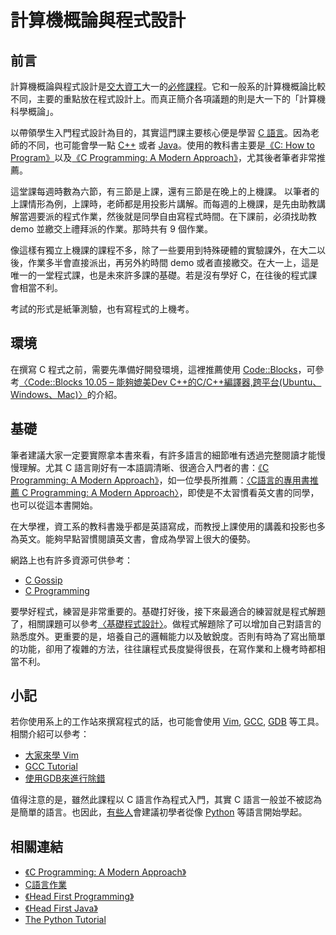 # 計算機概論與程式設計

## 前言

計算機概論與程式設計是[交大資工](http://www.cs.nctu.edu.tw/)大一的[必修課程](http://www.cs.nctu.edu.tw/cswebsite/education/undergraduate/course#course_ruleu)。它和一般系的計算機概論比較不同，主要的重點放在程式設計上。而真正簡介各項議題的則是大一下的「計算機科學概論」。

以帶領學生入門程式設計為目的，其實這門課主要核心便是學習 [C 語言](http://en.wikipedia.org/wiki/C_%28programming_language%29)。因為老師的不同，也可能會學一點 [C++](http://en.wikipedia.org/wiki/C%2B%2B) 或者 [Java](http://en.wikipedia.org/wiki/Java_%28programming_language%29)。使用的教科書主要是[《C: How to Program》](http://www.pearsonhighered.com/educator/academic/product/0,3110,0136123562,00.html)以及[《C Programming: A Modern Approach》](http://knking.com/books/c2/ "C Programming: A Modern Approach")，尤其後者筆者非常推薦。

這堂課每週時數為六節，有三節是上課，還有三節是在晚上的上機課。
以筆者的上課情形為例，上課時，老師都是用投影片講解。而每週的上機課，是先由助教講解當週要派的程式作業，然後就是同學自由寫程式時間。在下課前，必須找助教 demo 並繳交上禮拜派的作業。那時共有 9 個作業。

像這樣有獨立上機課的課程不多，除了一些要用到特殊硬體的實驗課外，在大二以後，作業多半會直接派出，再另外約時間 demo 或者直接繳交。在大一上，這是唯一的一堂程式課，也是未來許多課的基礎。若是沒有學好 C，在往後的程式課會相當不利。

考試的形式是紙筆測驗，也有寫程式的上機考。

## 環境

在撰寫 C 程式之前，需要先準備好開發環境，這裡推薦使用 [Code::Blocks](http://www.codeblocks.org/)，可參考[〈Code::Blocks 10.05 – 能夠媲美Dev C++的C/C++編譯器,跨平台(Ubuntu、Windows、Mac)〉](http://jishus.org/?p=190)的介紹。

## 基礎

筆者建議大家一定要實際拿本書來看，有許多語言的細節唯有透過完整閱讀才能慢慢理解。尤其 C 語言剛好有一本語調清晰、很適合入門者的書：[《C Programming: A Modern Approach》](http://knking.com/books/c2/ "C Programming: A Modern Approach")，如一位學長所推薦：[〈C語言的專用書推薦 C Programming: A Modern Approach〉](http://home.gamer.com.tw/creationDetail.php?sn=974218)，即使是不太習慣看英文書的同學，也可以從這本書開始。

在大學裡，資工系的教科書幾乎都是英語寫成，而教授上課使用的講義和投影也多為英文。能夠早點習慣閱讀英文書，會成為學習上很大的優勢。

網路上也有許多資源可供參考：

*   [C Gossip](http://caterpillar.onlyfun.net/Gossip/CGossip/CGossip.html)
*   [C Programming](http://en.wikibooks.org/wiki/C_Programming)

要學好程式，練習是非常重要的。基礎打好後，接下來最適合的練習就是程式解題了，相關課題可以參考[〈基礎程式設計〉](../topics/problem-solving.md)。做程式解題除了可以增加自己對語言的熟悉度外。更重要的是，培養自己的邏輯能力以及敏銳度。否則有時為了寫出簡單的功能，卻用了複雜的方法，往往讓程式長度變得很長，在寫作業和上機考時都相當不利。

## 小記

若你使用系上的工作站來撰寫程式的話，也可能會使用 [Vim](http://en.wikipedia.org/wiki/Vim_%28text_editor%29), [GCC](http://en.wikipedia.org/wiki/GNU_Compiler_Collection), [GDB](http://en.wikipedia.org/wiki/GNU_Debugger) 等工具。相關介紹可以參考：

*   [大家來學 Vim](http://edt1023.sayya.org/vim/)
*   [GCC Tutorial](http://pages.cs.wisc.edu/~beechung/ref/gcc-intro.html)
*   [使用GDB來進行除錯](http://tetralet.luna.com.tw/?op=ViewArticle&articleId=187&blogId=1)

值得注意的是，雖然此課程以 C 語言作為程式入門，其實 C 語言一般並不被認為是簡單的語言。也因此，[有些人](http://mcsp.wartburg.edu/zelle/python/)會建議初學者從像 [Python](http://en.wikipedia.org/wiki/Python_(programming_language)) 等語言開始學起。

## 相關連結

*   [《C Programming: A Modern Approach》](http://books.google.com/books?id=EDcxHAAACAAJ)
*   [C語言作業](http://using-c.blogspot.com/p/c.html)
*   [《Head First Programming》](http://books.google.com/books?id=E9K8Br6ZkKQC)
*   [《Head First Java》](http://books.google.com/books?id=uIVJiAPlBq0C)
*   [The Python Tutorial](http://docs.python.org/py3k/tutorial/)
